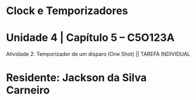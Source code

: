 # Clock e Temporizadores
# Unidade 4 | Capítulo 5 – C5O123A 

Atividade 2: Temporizador de um disparo (One Shot)  || TAREFA INDIVIDUAL


# Residente: Jackson da Silva Carneiro
